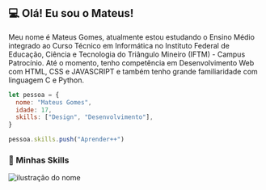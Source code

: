 ## 💻 Olá! Eu sou o <strong>Mateus!</strong>

Meu nome é Mateus Gomes, atualmente estou estudando o Ensino Médio integrado ao Curso Técnico em Informática no Instituto Federal de Educação, Ciência e Tecnologia do Triângulo Mineiro (IFTM) - Campus Patrocínio. Até o momento, tenho competência em Desenvolvimento Web com HTML, CSS e JAVASCRIPT e também tenho grande familiaridade com linguagem C e Python.

```js
let pessoa = {
  nome: "Mateus Gomes",
  idade: 17,
  skills: ["Design", "Desenvolvimento"],
}

pessoa.skills.push("Aprender++")
```

### 🚀 Minhas Skills

<img src="https://img.shields.io/static/v1?label=Overview&color=f8efd4&style=for-the-badge&logo=Javascript" alt="ilustração do nome">
